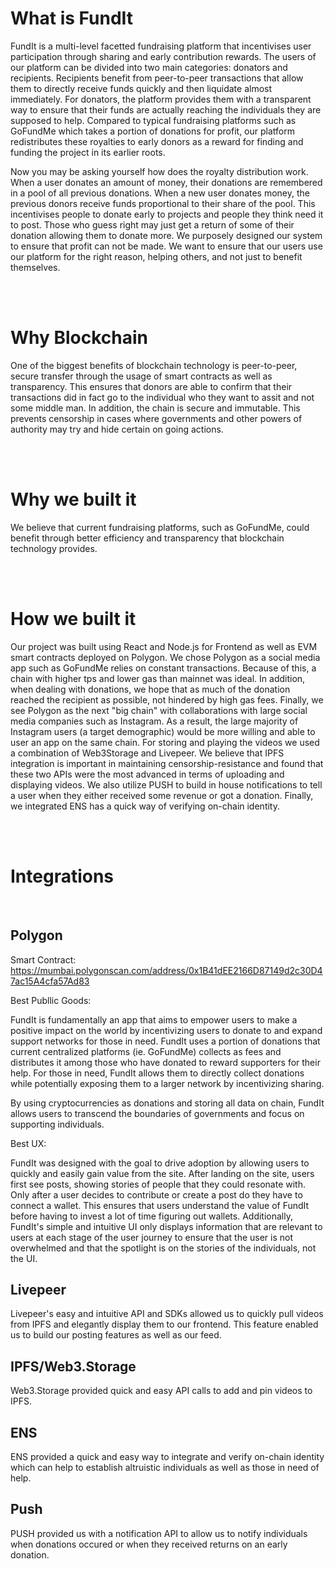 # What is FundIt

FundIt is a multi-level facetted fundraising platform that incentivises user participation through sharing and early contribution rewards. The users of our platform can be divided into two main categories: donators and recipients. Recipients benefit from peer-to-peer transactions that allow them to directly receive funds quickly and then liquidate almost immediately. For donators, the platform provides them with a transparent way to ensure that their funds are actually reaching the individuals they are supposed to help. Compared to typical fundraising platforms such as GoFundMe which takes a portion of donations for profit, our platform redistributes these royalties to early donors as a reward for finding and funding the project in its earlier roots. 

Now you may be asking yourself how does the royalty distribution work. When a user donates an amount of money, their donations are remembered in a pool of all previous donations. When a new user donates money, the previous donors receive funds proportional to their share of the pool. This incentivises people to donate early to projects and people they think need it to post. Those who guess right may just get a return of some of their donation allowing them to donate more. We purposely designed our system to ensure that profit can not be made. We want to ensure that our users use our platform for the right reason, helping others, and not just to benefit themselves. 

<br/>
<br/>

# Why Blockchain

One of the biggest benefits of blockchain technology is peer-to-peer, secure transfer through the usage of smart contracts as well as transparency. This ensures that donors are able to confirm that their transactions did in fact go to the individual who they want to assit and not some middle man. In addition, the chain is secure and immutable. This prevents censorship in cases where governments and other powers of authority may try and hide certain on going actions. 

<br/>
<br/>

# Why we built it

We believe that current fundraising platforms, such as GoFundMe, could benefit through better efficiency and transparency that blockchain technology provides.

<br/>
<br/>

# How we built it

Our project was built using React and Node.js for Frontend as well as EVM smart contracts deployed on Polygon. We chose Polygon as a social media app such as GoFundMe relies on constant transactions. Because of this, a chain with higher tps and lower gas than mainnet was ideal. In addition, when dealing with donations, we hope that as much of the donation reached the recipient as possible, not hindered by high gas fees. Finally, we see Polygon as the next "big chain" with collaborations with large social media companies such as Instagram. As a result, the large majority of Instagram users (a target demographic) would be more willing and able to user an app on the same chain. For storing and playing the videos we used a combination of Web3Storage and Livepeer. We believe that IPFS integration is important in maintaining censorship-resistance and found that these two APIs were the most advanced in terms of uploading and displaying videos. We also utilize PUSH to build in house notifications to tell a user when they either received some revenue or got a donation. Finally, we integrated ENS has a quick way of verifying on-chain identity. 

<br/>
<br/>

# Integrations
<br/>

## Polygon
Smart Contract: https://mumbai.polygonscan.com/address/0x1B41dEE2166D87149d2c30D47ac15A4cfa57Ad83

Best Publlic Goods:

FundIt is fundamentally an app that aims to empower users to make a positive impact on the world by incentivizing users to donate to and expand support networks for those in need. FundIt uses a portion of donations that current centralized platforms (ie. GoFundMe) collects as fees and distributes it among those who have donated to reward supporters for their help. For those in need, FundIt allows them to directly collect donations while potentially exposing them to a larger network by incentivizing sharing. 

By using cryptocurrencies as donations and storing all data on chain, FundIt allows users to transcend the boundaries of governments and focus on supporting individuals. 


Best UX:

FundIt was designed with the goal to drive adoption by allowing users to quickly and easily gain value from the site. After landing on the site, users first see posts, showing stories of people that they could resonate with. Only after a user decides to contribute or create a post do they have to connect a wallet. This ensures that users understand the value of FundIt before having to invest a lot of time figuring out wallets. Additionally, FundIt's simple and intuitive UI only displays information that are relevant to users at each stage of the user journey to ensure that the user is not overwhelmed and that the spotlight is on the stories of the individuals, not the UI. 

## Livepeer
Livepeer's easy and intuitive API and SDKs allowed us to quickly pull videos from IPFS and elegantly display them to our frontend. This feature enabled us to build our posting features as well as our feed. 

## IPFS/Web3.Storage
Web3.Storage provided quick and easy API calls to add and pin videos to IPFS. 

## ENS
ENS provided a quick and easy way to integrate and verify on-chain identity which can help to establish altruistic individuals as well as those in need of help.

## Push
PUSH provided us with a notification API to allow us to notify individuals when donations occured or when they received returns on an early donation.
